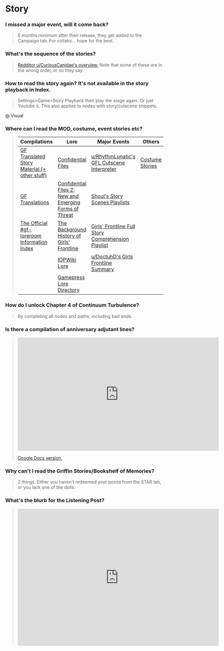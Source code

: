 # Story

### I missed a major event, will it come back?

> 6 months minimum after their release, they get added to the Campaign tab. For collabs... hope for the best.

### What's the sequence of the stories?

> [Redditor u/CuriousCanidae's overview.](https://drive.google.com/file/d/1Gm5kl_ep0MY29WPxBd-CqQrtAmDtzxSO/view) Note that some of these are in the wrong order, or so they say.

### How to read the story again? It's not available in the story playback in Index.

> Settings>Game>Story Playback then play the stage again. Or just Youtube it. This also applies to nodes with story/cutscene snippets.

@ Visual

### Where can I read the MOD, costume, event stories etc?

> | Compilations | Lore | Major Events | Others |
> | --- | --- | --- | --- |
> | [GF Translated Story Material (+ other stuff)](https://drive.google.com/drive/folders/14sNze_lnv5EwL1bl_g3IOVQIo6GGYUJp "Linked into by the links below") | [Confidential Files](https://docs.google.com/document/d/1JyJ-o9gHCeCdN2h8PhhRdFczejLs6Wve8dziQZUSEGk) | [u/RhythmLunatic's GFL Cutscene Interpreter](https://gfl.amaryllisworks.pw/) | [Costume Stories](https://drive.google.com/drive/folders/13AiWn_jgIxWUTK2T7EVjFV8Rkk6jptEs) |
> | [GF Translations](https://drive.google.com/drive/folders/14bAuWaGbagJwucmlit3EkXFqMRV9NHZO) | [Confidential Files 2: New and Emerging Forms of Threat](https://drive.google.com/drive/folders/17_9Tu-90ZWrvlHPzgWbVwSQebJ4nHiR7) | [Shoul's Story Scenes Playlists](https://www.youtube.com/channel/UC_JmwXOfYqOKpGGtc5gcVmw) ||
> | [The Official #gf-loreroom Information Index](https://docs.google.com/spreadsheets/d/1LYV05D7kGTKp_FS7cJrNrJlVxeRAnFVnr6vCTo5F-YM) | [The Background History of Girls’ Frontline](https://twitter.com/YZsFerrari/status/1379877420732448777) | [Girls' Frontline Full Story Comprehension Playlist](https://youtube.com/playlist?list=PL9y52Flm1yM-tJJoom2zfrWTpaO1mTw8M "Translated up to Isomer") ||
> || [IOPWiki Lore](https://iopwiki.com/wiki/Lore) | [u/DoctuhD's Girls Frontline Summary](https://docs.google.com/document/d/1yn0sjoktIb2f-KC6bxn3R0qpCUChBPpIQuERcLmBHbg "Isomer-Polarized Light") ||
> || [Gamepress Lore Directory](https://gamepress.gg/girlsfrontline/lore-directory) |||

### How do I unlock Chapter 4 of Continuum Turbulence?

> By completing all nodes and paths, including bad ends.

### Is there a compilation of anniversary adjutant lines?

> <iframe src="https://www.youtube.com/embed/videoseries?list=PL4Z0akElhimzHHiVMCozfUn1B6tYKjwPR" width="640" height="360" frameborder="0">Playlist by redditor u/paperrabbit.</iframe>
>
> [Google Docs version.](https://docs.google.com/document/d/1W5JzUGaC_fL5itce05WnkHcu7wX_sEn2vQlbgQNeKAk/)

### Why can't I read the Griffin Stories/Bookshelf of Memories?

> 2 things. Either you haven't redeemed your points from the STAR tab, or you lack one of the dolls.

### What's the blurb for the Listening Post?

> <iframe id="reddit-embed" src="https://www.redditmedia.com/r/girlsfrontline/comments/t42t86/weekly_commanders_lounge_march_01_2022/hz2dti3/?depth=1&amp;showmore=false&amp;embed=true&amp;showmedia=false&amp;theme=dark" sandbox="allow-scripts allow-same-origin allow-popups" style="border: none;" height="435" width="640" scrolling="no"></iframe>